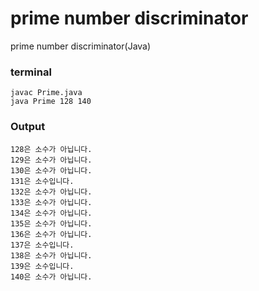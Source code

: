 # prime number discriminator
prime number discriminator(Java)   
### terminal
```
javac Prime.java
java Prime 128 140
```
### Output
```
128은 소수가 아닙니다.
129은 소수가 아닙니다.
130은 소수가 아닙니다.
131은 소수입니다.
132은 소수가 아닙니다.
133은 소수가 아닙니다.
134은 소수가 아닙니다.
135은 소수가 아닙니다.
136은 소수가 아닙니다.
137은 소수입니다.
138은 소수가 아닙니다.
139은 소수입니다.
140은 소수가 아닙니다.
```
